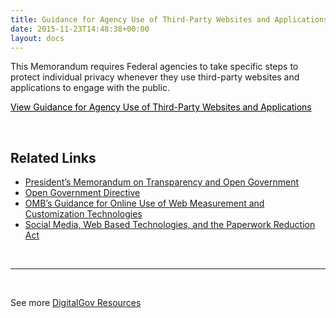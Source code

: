 ```yaml
---
title: Guidance for Agency Use of Third-Party Websites and Applications
date: 2015-11-23T14:48:38+00:00
layout: docs
---
```


This Memorandum requires Federal agencies to take specific steps to protect individual privacy whenever they use third-party websites and applications to engage with the public.

<a class="button" style="color: #000000" href="https://www.whitehouse.gov/sites/default/files/omb/assets/memoranda_2010/m10-23.pdf">View Guidance for Agency Use of Third-Party Websites and Applications</a>

&nbsp;

## Related Links

  * [President’s Memorandum on Transparency and Open Government](https://www.whitehouse.gov/sites/default/files/omb/assets/memoranda_fy2009/m09-12.pdf)
  * [Open Government Directive](https://www.digitalgov.gov/open-government-directive/)
  *  [OMB’s Guidance for Online Use of Web Measurement and Customization Technologies](https://www.digitalgov.gov/resources/m-10-22-guidance-for-online-use-of-web-measurement-and-customization-technologies/)
  * [Social Media, Web Based Technologies, and the Paperwork Reduction Act](https://www.digitalgov.gov/resources/social-media-web-based-interactive-technologies-and-the-paperwork-reduction-act/)

&nbsp;

* * *

&nbsp;

See more [DigitalGov Resources](https://www.digitalgov.gov/resources/)

&nbsp;